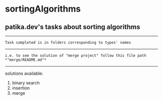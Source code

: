 # sortingAlgorithms

## patika.dev's tasks about sorting algorithms

---
```
Task completed is in folders corresponding to types' names
```
---
```
i.e. to see the solution of "merge project" follow this file path *"merge/README.md"*
```
---
solutions available:
1. binary search
2. insertion
3. merge
